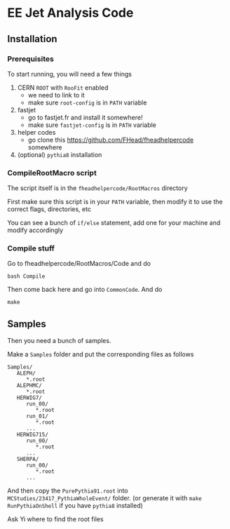 
# EE Jet Analysis Code

## Installation

### Prerequisites

To start running, you will need a few things

1. CERN `ROOT` with `RooFit` enabled
   - we need to link to it
   - make sure `root-config` is in `PATH` variable
1. fastjet
   - go to fastjet.fr and install it somewhere!
   - make sure `fastjet-config` is in `PATH` variable
1. helper codes
   - go clone this https://github.com/FHead/fheadhelpercode somewhere
1. (optional) `pythia8` installation


### CompileRootMacro script

The script itself is in the `fheadhelpercode/RootMacros` directory

First make sure this script is in your `PATH` variable, then modify it to use the correct flags, directories, etc

You can see a bunch of `if/else` statement, add one for your machine and modify accordingly


### Compile stuff

Go to fheadhelpercode/RootMacros/Code and do 

```shell
bash Compile
```

Then come back here and go into `CommonCode`.  And do

```shell
make
```


## Samples

Then you need a bunch of samples.

Make a `Samples` folder and put the corresponding files as follows

```
Samples/
   ALEPH/
      *.root
   ALEPHMC/
      *.root
   HERWIG7/
      run_00/
         *.root
      run_01/
         *.root
      ...
   HERWIG715/
      run_00/
         *.root
      ...
   SHERPA/
      run_00/
         *.root
      ...
```

And then copy the `PurePythia91.root` into `MCStudies/23417_PythiaWholeEvent/` folder.  (or generate it with `make RunPythiaOnShell` if you have `pythia8` installed)

Ask Yi where to find the root files

